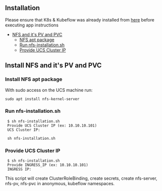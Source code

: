 ## Installation

Please ensure that K8s & Kubeflow was already installed from [here](./../../../../../install) 
before executing app instructions

- [NFS and it's PV and PVC](#nfs)
  * [NFS apt package](#nfs-apt-package)
  * [Run nfs-installation.sh](#run-nfs-installationsh)
  * [Provide UCS Cluster IP](#ucs-cluster-ip)
  
## <a id=nfs></a> Install NFS and it's PV and PVC

### <a id=nfs-apt-package></a> Install NFS apt package
With sudo access on the UCS machine run:

	sudo apt install nfs-kernel-server
	
### <a id=run-nfs-installationsh></a> Run nfs-installation.sh 
     
     $ sh nfs-installation.sh
     Provide UCS Cluster IP (ex: 10.10.10.101)
     UCS Cluster IP:

     sh nfs-installation.sh

### <a id=ucs-cluster-ip></a> Provide UCS Cluster IP

	 $ sh nfs-installation.sh
	 Provide INGRESS_IP (ex: 10.10.10.101)
	 INGRESS IP:

This script will create ClusterRoleBinding, create secrets, create nfs-server, nfs-pv, nfs-pvc in anonymous, kubeflow namespaces.
